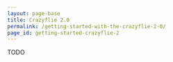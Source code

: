 ```yaml
---
layout: page-base
title: Crazyflie 2.0
permalink: /getting-started-with-the-crazyflie-2-0/
page_id: getting-started-crazyflie-2
---
```


TODO 